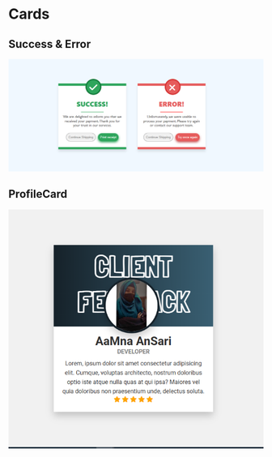# Cards
## Success & Error 
![Success & Error](./Success%20&%20Error.PNG)

## ProfileCard
![profile](./profileCard/profilecard.PNG)

